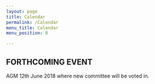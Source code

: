 ```yaml
---
layout: page
title: Calendar
permalink: /Calendar
menu_title: Calendar
menu_position: 8

---
```

## FORTHCOMING EVENT

AGM 12th June 2018 where new committee will be voted in.











